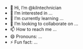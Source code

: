 - 👋 Hi, I’m @kilntechnician
- 👀 I’m interested in ...
- 🌱 I’m currently learning ...
- 💞️ I’m looking to collaborate on ...
- 📫 How to reach me ...
- 😄 Pronouns: ...
- ⚡ Fun fact: ...

<!---
kilntechnician/kilntechnician is a ✨ special ✨ repository because its `README.md` (this file) appears on your GitHub profile.
You can click the Preview link to take a look at your changes.
--->
